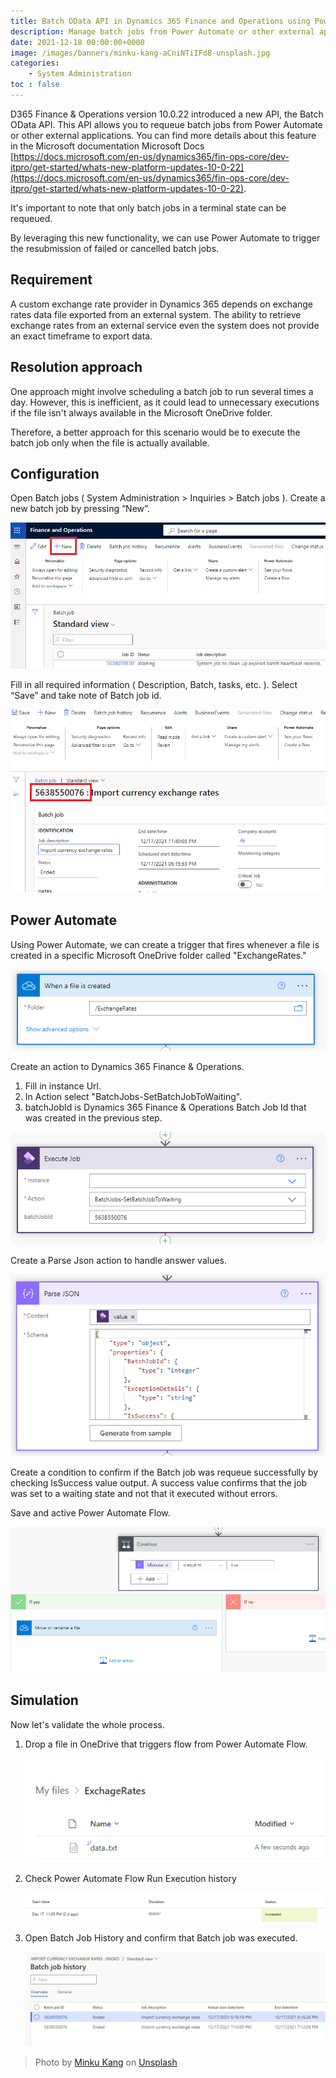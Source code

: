 ```yaml
---
title: Batch OData API in Dynamics 365 Finance and Operations using Power Automate
description: Manage batch jobs from Power Automate or other external applications using Batch OData API.
date: 2021-12-18 00:00:00+0000
image: /images/banners/minku-kang-aCniNTiIFd8-unsplash.jpg
categories:
    - System Administration
toc : false
---
```


D365 Finance & Operations version 10.0.22 introduced a new API, the Batch OData API. This API allows you to requeue batch jobs from Power Automate or other external applications. You can find more details about this feature in the Microsoft documentation Microsoft Docs [https://docs.microsoft.com/en-us/dynamics365/fin-ops-core/dev-itpro/get-started/whats-new-platform-updates-10-0-22](https://docs.microsoft.com/en-us/dynamics365/fin-ops-core/dev-itpro/get-started/whats-new-platform-updates-10-0-22).

It's important to note that only batch jobs in a terminal state can be requeued.

By leveraging this new functionality, we can use Power Automate to trigger the resubmission of failed or cancelled batch jobs.

## Requirement

A custom exchange rate provider in Dynamics 365 depends on exchange rates data file exported from an external system. The ability to retrieve exchange rates from an external service even the system does not provide an exact timeframe to export data.

## Resolution approach

One approach might involve scheduling a batch job to run several times a day. However, this is inefficient, as it could lead to unnecessary executions if the file isn't always available in the Microsoft OneDrive folder.

Therefore, a better approach for this scenario would be to execute the batch job only when the file is actually available.

## Configuration

Open Batch jobs ( System Administration > Inquiries > Batch jobs ). Create a new batch job by pressing “New”.

![Image](1812_image1.png)

Fill in all required information ( Description, Batch, tasks, etc. ). Select “Save” and take note of Batch job id.

![Image](1812_image2.png)

## Power Automate

Using Power Automate, we can create a trigger that fires whenever a file is created in a specific Microsoft OneDrive folder called "ExchangeRates."

![Image](1812_image3.png)

Create an action to Dynamics 365 Finance & Operations.

1. Fill in instance Url.
2. In Action select "BatchJobs-SetBatchJobToWaiting".
3. batchJobId is Dynamics 365 Finance & Operations Batch Job Id that was created in the previous step.

![Image](1812_image4.png)

Create a Parse Json action to handle answer values.

![Image](1812_image5.png)

Create a condition to confirm if the Batch job was requeue successfully by checking IsSuccess value output. A success value confirms that the job was set to a waiting state and not that it executed without errors.

Save and active Power Automate Flow.

![Image](1812_image6.png)

## Simulation

Now let's validate the whole process.

1. Drop a file in OneDrive that triggers flow from Power Automate Flow.

    ![Image](1812_image9.png)

2. Check Power Automate Flow Run Execution history

    ![Image](1812_image8.png)

3. Open Batch Job History and confirm that Batch job was executed.

    ![Image](1812_image7.png)

> Photo by [Minku Kang](https://unsplash.com/@minkus) on [Unsplash](https://unsplash.com/)
